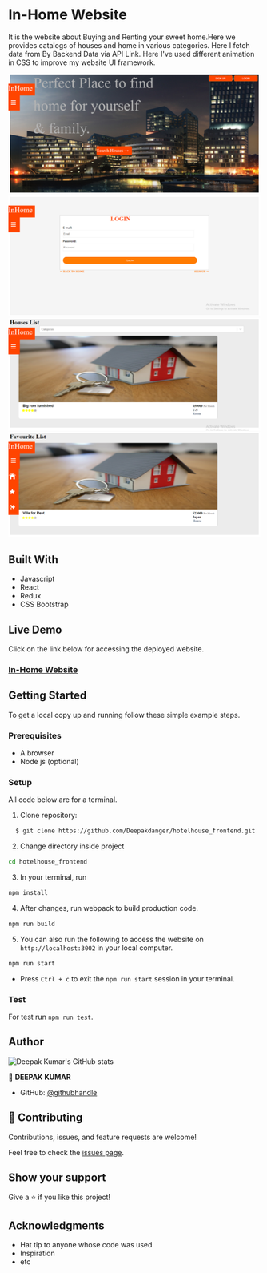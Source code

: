 # In-Home Website
It is the website about Buying and Renting your sweet home.Here we provides catalogs of houses and home in various categories. Here I fetch data from By Backend Data via API Link.
Here I've used different animation in CSS to improve my website UI framework.


 ![Home Screen](src/assets/imgscreen/screen1.PNG)
 ![Login Screen](src/assets/imgscreen/screen2.PNG)
 ![House List Screen](src/assets/imgscreen/screen3.PNG)
 ![Favourite List Screen](src/assets/imgscreen/screen4.PNG)

## Built With
- Javascript
- React
- Redux
- CSS Bootstrap

## Live Demo

Click on the link below for accessing the deployed website.
### [In-Home Website](https://thirsty-wescoff-f34d62.netlify.app/)</p>


## Getting Started

To get a local copy up and running follow these simple example steps.

### Prerequisites
- A browser
- Node js (optional)

### Setup

All code below are for a terminal.

1. Clone repository: 
```sh
  $ git clone https://github.com/Deepakdanger/hotelhouse_frontend.git
```
2. Change directory inside project
```sh
cd hotelhouse_frontend
```
3. In your terminal, run 
```sh
npm install
```
4. After changes, run webpack to build production code.
```sh
npm run build
```   
5. You can also run the following to access the website on `http://localhost:3002` in your local computer.
```sh
npm run start
```
* Press `Ctrl + c` to exit the `npm run start` session in your terminal.

### Test

For test run `npm run test`.

## Author

![Deepak Kumar's GitHub stats](https://github-readme-stats.vercel.app/api?username=Deepakdanger&count_private=true&theme=dark&show_icons=true)

👤 **DEEPAK KUMAR**
- GitHub: [@githubhandle](https://github.com/Deepakdanger)

## 🤝 Contributing

Contributions, issues, and feature requests are welcome!

Feel free to check the [issues page](https://github.com/Deepakdanger/hotelhouse_frontend/issues).

## Show your support

Give a ⭐️ if you like this project!

## Acknowledgments

- Hat tip to anyone whose code was used
- Inspiration
- etc

